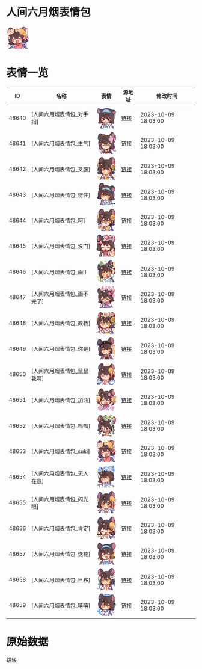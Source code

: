 # 人间六月烟表情包

<img src="./cover.png" height="60" alt="cover" />

# 表情一览

|ID|名称|表情|源地址|修改时间|
|----|----|----|----|----|
|48640|[人间六月烟表情包_对手指]|<img src="./pic/048640_%5B人间六月烟表情包_对手指%5D.png" height="60" alt="对手指"/>|[链接](https://i0.hdslb.com/bfs/garb/f8a02d74b288a312ccaf09247406b957d263cb7a.png)|2023-10-09 18:03:00|
|48641|[人间六月烟表情包_生气]|<img src="./pic/048641_%5B人间六月烟表情包_生气%5D.png" height="60" alt="生气"/>|[链接](https://i0.hdslb.com/bfs/garb/7db6bc70da1acb8eec2bd2e199e834eba9fd0e58.png)|2023-10-09 18:03:00|
|48642|[人间六月烟表情包_叉腰]|<img src="./pic/048642_%5B人间六月烟表情包_叉腰%5D.png" height="60" alt="叉腰"/>|[链接](https://i0.hdslb.com/bfs/garb/c4fc42f655f0998872e2aed2149acf639e19500c.png)|2023-10-09 18:03:00|
|48643|[人间六月烟表情包_愣住]|<img src="./pic/048643_%5B人间六月烟表情包_愣住%5D.png" height="60" alt="愣住"/>|[链接](https://i0.hdslb.com/bfs/garb/343e6bdd0579f4eb004a8e9ceb411763aa10149f.png)|2023-10-09 18:03:00|
|48644|[人间六月烟表情包_呵]|<img src="./pic/048644_%5B人间六月烟表情包_呵%5D.png" height="60" alt="呵"/>|[链接](https://i0.hdslb.com/bfs/garb/6f1a921c19466c7f3666c50a5b1df6cf123e3e65.png)|2023-10-09 18:03:00|
|48645|[人间六月烟表情包_没门]|<img src="./pic/048645_%5B人间六月烟表情包_没门%5D.png" height="60" alt="没门"/>|[链接](https://i0.hdslb.com/bfs/garb/fb968ed54c3ca9627dc24fa066d36d766ec12fe8.png)|2023-10-09 18:03:00|
|48646|[人间六月烟表情包_画!]|<img src="./pic/048646_%5B人间六月烟表情包_画!%5D.png" height="60" alt="画!"/>|[链接](https://i0.hdslb.com/bfs/garb/3121c3f2ca845ff394caea49d66f907bf7046fdc.png)|2023-10-09 18:03:00|
|48647|[人间六月烟表情包_画不完了]|<img src="./pic/048647_%5B人间六月烟表情包_画不完了%5D.png" height="60" alt="画不完了"/>|[链接](https://i0.hdslb.com/bfs/garb/1297065459cd428896fbdeb462f0dffa7050423a.png)|2023-10-09 18:03:00|
|48648|[人间六月烟表情包_教教]|<img src="./pic/048648_%5B人间六月烟表情包_教教%5D.png" height="60" alt="教教"/>|[链接](https://i0.hdslb.com/bfs/garb/1140c843f1ee482e4f0e523d93b16d2753430f5f.png)|2023-10-09 18:03:00|
|48649|[人间六月烟表情包_你是]|<img src="./pic/048649_%5B人间六月烟表情包_你是%5D.png" height="60" alt="你是"/>|[链接](https://i0.hdslb.com/bfs/garb/d23e6485debc6cdea5e1df89b01a8552a55f12a8.png)|2023-10-09 18:03:00|
|48650|[人间六月烟表情包_鼠鼠我啊]|<img src="./pic/048650_%5B人间六月烟表情包_鼠鼠我啊%5D.png" height="60" alt="鼠鼠我啊"/>|[链接](https://i0.hdslb.com/bfs/garb/72b858bb96261f1e23d1fc293eb606c61c998805.png)|2023-10-09 18:03:00|
|48651|[人间六月烟表情包_加油]|<img src="./pic/048651_%5B人间六月烟表情包_加油%5D.png" height="60" alt="加油"/>|[链接](https://i0.hdslb.com/bfs/garb/02b993d766ae61c71f2dc6ada318e69d716cdedf.png)|2023-10-09 18:03:00|
|48652|[人间六月烟表情包_呜呜]|<img src="./pic/048652_%5B人间六月烟表情包_呜呜%5D.png" height="60" alt="呜呜"/>|[链接](https://i0.hdslb.com/bfs/garb/44b58ff3d5af62656f0510b7b52dd248d8dac57b.png)|2023-10-09 18:03:00|
|48653|[人间六月烟表情包_suki]|<img src="./pic/048653_%5B人间六月烟表情包_suki%5D.png" height="60" alt="suki"/>|[链接](https://i0.hdslb.com/bfs/garb/e261cf844536141f75cae02f3333c987c95f6c51.png)|2023-10-09 18:03:00|
|48654|[人间六月烟表情包_无人在意]|<img src="./pic/048654_%5B人间六月烟表情包_无人在意%5D.png" height="60" alt="无人在意"/>|[链接](https://i0.hdslb.com/bfs/garb/253a82d9777623fe6a05658e7bebd5bafe9a5e1a.png)|2023-10-09 18:03:00|
|48655|[人间六月烟表情包_闪光眼]|<img src="./pic/048655_%5B人间六月烟表情包_闪光眼%5D.png" height="60" alt="闪光眼"/>|[链接](https://i0.hdslb.com/bfs/garb/117568ee573a39c4bfdc9af1f875bf7e187c17ed.png)|2023-10-09 18:03:00|
|48656|[人间六月烟表情包_肯定]|<img src="./pic/048656_%5B人间六月烟表情包_肯定%5D.png" height="60" alt="肯定"/>|[链接](https://i0.hdslb.com/bfs/garb/267aaf62eb3c72f6edbc51f4926c6d9c6ee9eb61.png)|2023-10-09 18:03:00|
|48657|[人间六月烟表情包_送花]|<img src="./pic/048657_%5B人间六月烟表情包_送花%5D.png" height="60" alt="送花"/>|[链接](https://i0.hdslb.com/bfs/garb/0b8f6bfc5bd90df22527562c690c5243055a728e.png)|2023-10-09 18:03:00|
|48658|[人间六月烟表情包_目移]|<img src="./pic/048658_%5B人间六月烟表情包_目移%5D.png" height="60" alt="目移"/>|[链接](https://i0.hdslb.com/bfs/garb/adb2c681d37da5423d98207ed932242ec2eed8f1.png)|2023-10-09 18:03:00|
|48659|[人间六月烟表情包_嘻嘻]|<img src="./pic/048659_%5B人间六月烟表情包_嘻嘻%5D.png" height="60" alt="嘻嘻"/>|[链接](https://i0.hdslb.com/bfs/garb/a64982d521df1e477f7909123fbbd8d2132ce66f.png)|2023-10-09 18:03:00|

# 原始数据

[跳转](./raw.json)

